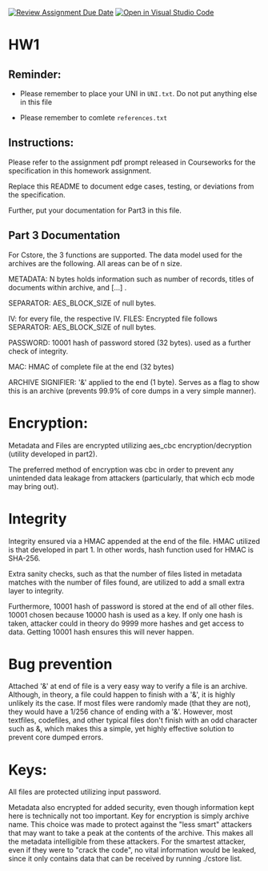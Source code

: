 [![Review Assignment Due Date](https://classroom.github.com/assets/deadline-readme-button-24ddc0f5d75046c5622901739e7c5dd533143b0c8e959d652212380cedb1ea36.svg)](https://classroom.github.com/a/xGB-fK-g)
[![Open in Visual Studio Code](https://classroom.github.com/assets/open-in-vscode-718a45dd9cf7e7f842a935f5ebbe5719a5e09af4491e668f4dbf3b35d5cca122.svg)](https://classroom.github.com/online_ide?assignment_repo_id=12097733&assignment_repo_type=AssignmentRepo)
# HW1
 
## Reminder:

* Please remember to place your UNI in `UNI.txt`. Do not put anything else in this file

* Please remember to comlete `references.txt`
 
## Instructions:

Please refer to the assignment pdf prompt released in Courseworks for the specification in this homework assignment. 

Replace this README to document edge cases, testing, or deviations from the specification.

Further, put your documentation for Part3 in this file.

## Part 3 Documentation

For Cstore, the 3 functions are supported. The data model used for
the archives are the following. All areas can be of n size. 

METADATA: N bytes
holds information such as number of records, titles of documents
within archive, and [...] . 

SEPARATOR: AES_BLOCK_SIZE of null bytes.

IV: for every file, the respective IV.
FILES: Encrypted file follows
SEPARATOR: AES_BLOCK_SIZE of null bytes.

PASSWORD: 10001 hash of password stored (32 bytes). used
as a further check of integrity.

MAC: HMAC of complete file at the end (32 bytes)

ARCHIVE SIGNIFIER: '&' applied to the end (1 byte). Serves
as a flag to show this is an archive (prevents 99.9% of 
core dumps in a very simple manner).

# Encryption:

Metadata and Files are encrypted utilizing aes_cbc encryption/decryption (utility developed in part2).

The preferred method of encryption was cbc in order to prevent
any unintended data leakage from attackers (particularly, that
which ecb mode may bring out).


# Integrity 

Integrity ensured via a HMAC appended at the end of the file.
HMAC utilized is that developed in part 1. In other words,
hash function used for HMAC is SHA-256.

Extra sanity checks, such as that the number of files listed
in metadata matches with the number of files found, are 
utilized to add a small extra layer to integrity.

Furthermore, 10001 hash of password is stored at the end of all other files. 
10001 chosen because 10000 hash is used as a key. If only
one hash is taken, attacker could in theory do 9999 more hashes
and get access to data. Getting 10001 hash ensures this will 
never happen.

# Bug prevention

Attached '&' at end of file is a very easy way to verify a
file is an archive. Although, in theory, a file could happen to
finish with a '&', it is highly unlikely its the case. 
If most files were randomly made (that they are not), they
would have a 1/256 chance of ending with a '&'. However, most
textfiles, codefiles, and other typical files don't finish
with an odd character such as &, which makes this a simple, yet
highly effective solution to prevent core dumped errors.

# Keys:

All files are protected utilizing input password.

Metadata also encrypted for added security, even though information kept here is technically not too important.
Key for encryption is simply archive name. This choice
was made to protect against the "less smart" attackers
that may want to take a peak at the contents of the 
archive. This makes all the metadata intelligible from
these attackers. For the smartest attacker, even if
they were to "crack the code", no vital information would be 
leaked, since it only contains data that can be received
by running ./cstore list.